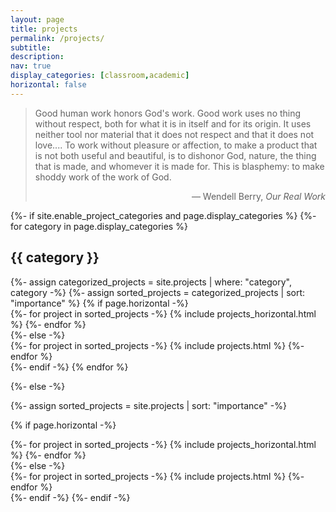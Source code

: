 ```yaml
---
layout: page
title: projects
permalink: /projects/
subtitle: 
description:
nav: true
display_categories: [classroom,academic]
horizontal: false
---
```


<blockquote>
    <p align="left">Good human work honors God's work. Good work uses no thing without respect, both for what it is in itself and for its origin. It uses neither tool nor material that it does not respect and that it does not love.... To work without pleasure or affection, to make a product that is not both useful and beautiful, is to dishonor God, nature, the thing that is made, and whomever it is made for. This is blasphemy: to make shoddy work of the work of God.</p>
    <figcaption align="right">— Wendell Berry, <em>Our Real Work</em></figcaption>
</blockquote>


<!-- pages/projects.md -->
<div class="projects">
{%- if site.enable_project_categories and page.display_categories %}
  <!-- Display categorized projects -->
  {%- for category in page.display_categories %}
  <h2 class="category">{{ category }}</h2>
  {%- assign categorized_projects = site.projects | where: "category", category -%}
  {%- assign sorted_projects = categorized_projects | sort: "importance" %}
  <!-- Generate cards for each project -->
  {% if page.horizontal -%}
  <div class="container">
    <div class="row row-cols-2">
    {%- for project in sorted_projects -%}
      {% include projects_horizontal.html %}
    {%- endfor %}
    </div>
  </div>
  {%- else -%}
  <div class="grid">
    {%- for project in sorted_projects -%}
      {% include projects.html %}
    {%- endfor %}
  </div>
  {%- endif -%}
  {% endfor %}

{%- else -%}
<!-- Display projects without categories -->
  {%- assign sorted_projects = site.projects | sort: "importance" -%}
  <!-- Generate cards for each project -->
  {% if page.horizontal -%}
  <div class="container">
    <div class="row row-cols-2">
    {%- for project in sorted_projects -%}
      {% include projects_horizontal.html %}
    {%- endfor %}
    </div>
  </div>
  {%- else -%}
  <div class="grid">
    {%- for project in sorted_projects -%}
      {% include projects.html %}
    {%- endfor %}
  </div>
  {%- endif -%}
{%- endif -%}
</div>
